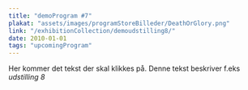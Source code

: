 ```yaml
---
title: "demoProgram #7"
plakat: "assets/images/programStoreBilleder/DeathOrGlory.png"
link: "/exhibitionCollection/demoudstilling8/"
date: 2010-01-01
tags: "upcomingProgram"
---
```


Her kommer det tekst der skal klikkes på. Denne tekst beskriver f.eks *udstilling 8*